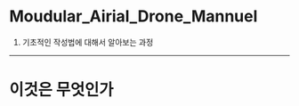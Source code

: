 Moudular_Airial_Drone_Mannuel
===============

1. 기초적인 작성법에 대해서 알아보는 과정
----------------------------------------
이것은 무엇인가
===============
